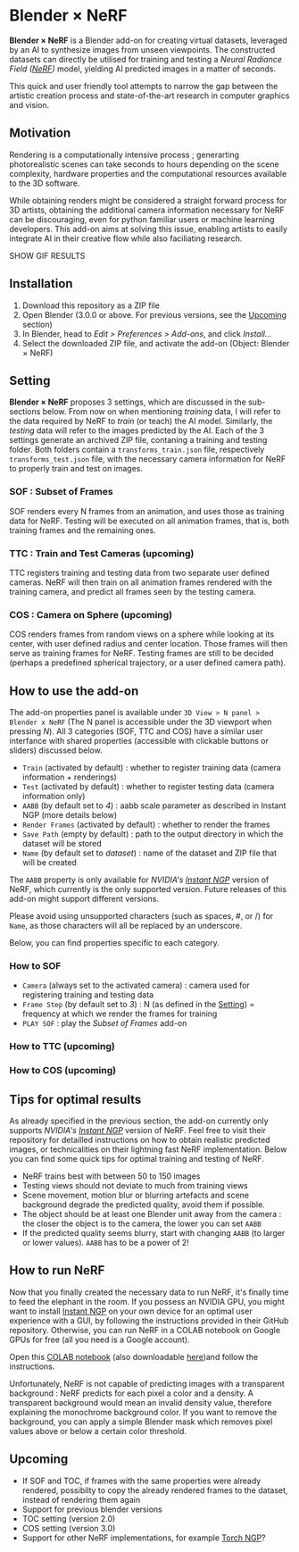 # Blender $\times$ NeRF

**Blender $\times$ NeRF** is a Blender add-on for creating virtual datasets, leveraged by an AI to synthesize images from unseen viewpoints. The constructed datasets can directly be utilised for training and testing a *Neural Radiance Field ([NeRF](https://www.matthewtancik.com/nerf))* model, yielding AI predicted images in a matter of seconds.

This quick and user friendly tool attempts to narrow the gap between the artistic creation process and state-of-the-art research in computer graphics and vision.


## Motivation

Rendering is a computationally intensive process ; generarting photorealistic scenes can take seconds to hours depending on the scene complexity, hardware properties and the computational resources available to the 3D software.

While obtaining renders might be considered a straight forward process for 3D artists, obtaining the additional camera information necessary for NeRF can be discouraging, even for python familiar users or machine learning developers. This add-on aims at solving this issue, enabling artists to easily integrate AI in their creative flow while also faciliating research.

SHOW GIF RESULTS


## Installation

1. Download this repository as a ZIP file
2. Open Blender (3.0.0 or above. For previous versions, see the [Upcoming](#upcoming) section)
3. In Blender, head to *Edit > Preferences > Add-ons*, and click *Install...*
4. Select the downloaded ZIP file, and activate the add-on (Object: Blender $\times$ NeRF)


## Setting

**Blender $\times$ NeRF** proposes 3 settings, which are discussed in the sub-sections below. From now on when mentioning *training* data, I will refer to the data required by NeRF to *train* (or teach) the AI model. Similarly, the *testing* data will refer to the images predicted by the AI.
Each of the 3 settings generate an archived ZIP file, contaning a training and testing folder. Both folders contain a `transforms_train.json` file, respectively `transforms_test.json` file, with the necessary camera information for NeRF to properly train and test on images.

### SOF : Subset of Frames

SOF renders every N frames from an animation, and uses those as training data for NeRF. Testing will be executed on all animation frames, that is, both training frames and the remaining ones.

### TTC : Train and Test Cameras (upcoming)

TTC registers training and testing data from two separate user defined cameras. NeRF will then train on all animation frames rendered with the training camera, and predict all frames seen by the testing camera.

### COS : Camera on Sphere (upcoming)

COS renders frames from random views on a sphere while looking at its center, with user defined radius and center location. Those frames will then serve as training frames for NeRF. Testing frames are still to be decided (perhaps a predefined spherical trajectory, or a user defined camera path).


## How to use the add-on

The add-on properties panel is available under `3D View > N panel > Blender x NeRF` (The N panel is accessible under the 3D viewport when pressing *N*). All 3 categories (SOF, TTC and COS) have a similar user interfance with shared properties (accessible with clickable buttons or sliders) discussed below.

* `Train` (activated by default) : whether to register training data (camera information + renderings)
* `Test` (activated by default) : whether to register testing data (camera information only)
* `AABB` (by default set to *4*) : aabb scale parameter as described in Instant NGP (more details below)
* `Render Frames` (activated by default) : whether to render the frames
* `Save Path` (empty by default) : path to the output directory in which the dataset will be stored
* `Name` (by default set to *dataset*) : name of the dataset and ZIP file that will be created

The `AABB` property is only available for *NVIDIA's [Instant NGP](https://github.com/NVlabs/instant-ngp)* version of NeRF, which currently is the only supported version. Future releases of this add-on might support different versions.

Please avoid using unsupported characters (such as spaces, #, or /) for `Name`, as those characters will all be replaced by an underscore.

Below, you can find properties specific to each category.

### How to SOF

* `Camera` (always set to the activated camera) : camera used for registering training and testing data
* `Frame Step` (by default set to *3*) : N (as defined in the [Setting](#setting)) = frequency at which we render the frames for training
* `PLAY SOF` : play the *Subset of Frames* add-on

### How to TTC (upcoming)

### How to COS (upcoming)


## Tips for optimal results

As already specified in the previous section, the add-on currently only supports *NVIDIA's [Instant NGP](https://github.com/NVlabs/instant-ngp)* version of NeRF. Feel free to visit their repository for detailled instructions on how to obtain realistic predicted images, or technicalities on their lightning fast NeRF implementation. Below you can find some quick tips for optimal training and testing of NeRF.

* NeRF trains best with between 50 to 150 images
* Testing views should not deviate to much from training views
* Scene movement, motion blur or blurring artefacts and scene background degrade the predicted quality, avoid them if possible.
* The object should be at least one Blender unit away from the camera : the closer the object is to the camera, the lower you can set `AABB`
* If the predicted quality seems blurry, start with changing `AABB` (to larger or lower values). `AABB` has to be a power of 2!


## How to run NeRF

Now that you finally created the necessary data to run NeRF, it's finally time to feed the elephant in the room. If you possess an NVIDIA GPU, you might want to install [Instant NGP](https://github.com/NVlabs/instant-ngp) on your own device for an optimal user experience with a GUI, by following the instructions provided in their GitHub repository. Otherwise, you can run NeRF in a COLAB notebook on Google GPUs for free (all you need is a Google account).

Open this [COLAB notebook](https://drive.google.com/file/d/1Fbd985Bfj7BrTgriwmOKkuh-J40JjYHK/view?usp=sharing) (also downloadable [here](https://gist.github.com/maximeraafat/122a63c81affd6d574c67d187b82b0b0))and follow the instructions.

Unfortunately, NeRF is not capable of predicting images with a transparent background : NeRF predicts for each pixel a color and a density. A transparent background would mean an invalid density value, therefore explaining the monochrome background color. If you want to remove the background, you can apply a simple Blender mask which removes pixel values above or below a certain color threshold.

## Upcoming
* If SOF and TOC, if frames with the same properties were already rendered, possibilty to copy the already rendered frames to the dataset, instead of rendering them again
* Support for previous blender versions
* TOC setting (version 2.0)
* COS setting (version 3.0)
* Support for other NeRF implementations, for example [Torch NGP](https://github.com/ashawkey/torch-ngp)?
<!--
* Extend add-on to Blender Market?
-->
